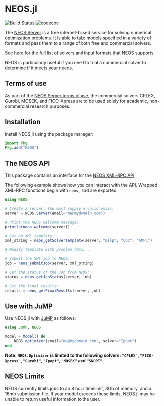 # NEOS.jl

[![Build Status](https://github.com/odow/NEOS.jl/workflows/CI/badge.svg?branch=master)](https://github.com/odow/NEOS.jl/actions?query=workflow%3ACI)
[![codecov](https://codecov.io/gh/odow/NEOS.jl/branch/master/graph/badge.svg)](https://codecov.io/gh/odow/NEOS.jl)

The [NEOS Server](http://www.neos-server.org/neos) is a free internet-based
service for solving numerical optimization problems. It is able to take models
specified in a variety of formats and pass them to a range of both free and 
commercial solvers. 

See [here](http://www.neos-server.org/neos/solvers/index.html) for the full 
list of solvers and input formats that NEOS supports.

NEOS is particularly useful if you need to trial a commercial solver to determine
if it meets your needs.

## Terms of use

As part of the [NEOS Server terms of use](http://www.neos-server.org/neos/termofuse.html),
the commercial solvers CPLEX, Gurobi, MOSEK, and FICO-Xpress are to be used solely for 
academic, non-commercial research purposes.

## Installation

Install NEOS.jl using the package manager:

```julia
import Pkg
Pkg.add("NEOS")
```

## The NEOS API

This package contains an interface for the [NEOS XML-RPC API](http://www.neos-server.org/neos/NEOS-API.html).

The following example shows how you can interact with the API. Wrapped XML-RPC
functions begin with `neos_` and are exported.

```julia
using NEOS

# Create a server. You must supply a valid email:
server = NEOS.Server(email="me@mydomain.com")

# Print the NEOS welcome message:
println(neos_welcome(server))

# Get an XML template:
xml_string = neos_getSolverTemplate(server, "milp", "Cbc", "AMPL")

# Modify template with problem data...

# Submit the XML job to NEOS:
job = neos_submitJob(server, xml_string)

# Get the status of the Job from NEOS:
status = neos_getJobStatus(server, job)

# Get the final results:
results = neos_getFinalResults(server, job)
```

## Use with JuMP

Use NEOS.jl with [JuMP](https://github.com/JuliaOpt/JuMP.jl) as follows:

```julia
using JuMP, NEOS

model = Model() do 
    NEOS.optimizer(email="me@mydomain.com", solver="Ipopt")
end
```

**Note: `NEOS.Optimizer` is limited to the following solvers: `"CPLEX"`, 
`"FICO-Xpress"`, `"Gurobi"`, `"Ipopt"`, `"MOSEK"` and `"SNOPT"`.**

## NEOS Limits

NEOS currently limits jobs to an 8 hour timelimit, 3Gb of memory, and a 16mb
submission file. If your model exceeds these limits, NEOS.jl may be unable to
return useful information to the user.
